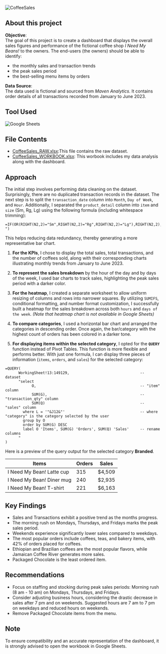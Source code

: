 
![CoffeeSales](https://github.com/chanronnie/INeedMyBeans_ExcelDashboard/assets/121308347/fbcf7d38-9d9c-4ed9-87a2-5a0ed49f6c53)


## About this project

**Objective**:<br>
The goal of this project is to create a dashboard that displays the overall sales figures and performance of the fictional coffee shop *I Need My Beans!* to the owners.
The end-users (the owners) should be able to identify:
- the monthly sales and transaction trends
- the peak sales period
- the best-selling menu items by orders


**Data Source**:<br>
The data used is fictional and sourced from *Maven Analytics*. It contains order details of all transactions recorded from January to June 2023.

## Tool Used
![Google Sheets](https://img.shields.io/badge/Google_Sheets-217346?style=for-the-badge&logo=google-sheets&logoColor=white)


## File Contents
- [CoffeeSales_RAW.xlsx](CoffeeSales_RAW.xlsx):This file contains the raw dataset.
- [CoffeeSales_WORKBOOK.xlsx](CoffeeSales_WORKBOOK.xlsx): This worbook includes my data analysis along with the dashboard.

## Approach
The initial step involves performing data cleaning on the dataset. Surprisingly, there are no duplicated transaction records in the dataset. The next step is to split the `transaction_date` column into `Month`, `Day of Week`, and `Hour`. Additionally, I separated the `product_detail` column into `item` and `size` (Sm, Rg, Lg) using the following formula (including whitespace trimming):

```EXCEL
=IF(OR(RIGHT(N2,2)="Sm",RIGHT(N2,2)="Rg",RIGHT(N2,2)="Lg"),RIGHT(N2,2)," ")
```
This helps reducing data redundancy, thereby generating a more representative bar chart.

1. **For the KPIs**, I chose to display the total sales, total transactions, and the number of coffees sold, along with their corresponding charts illustrating monthly trends from January to June 2023.

2. **To represent the sales breakdown** by the hour of the day and by days of the week, I used bar charts to track sales, highlighting the peak sales period with a darker color.

3. **For the heatmap**, I created a separate worksheet to allow uniform resizing of columns and rows into narrower squares. By utilizing `SUMIFS`, conditional formatting, and number format customization, I successfully built a heatmap for the sales breakdown across both `hours` and `days of the week`. *(Note that heatmap chart is not available in Google Sheets)*

4. **To compare categories**, I used a horizontal bar chart and arranged the categories in descending order. Once again, the bar/category with the highest count of orders has been colored in a darker tone.

5. **For displaying items within the selected category**, I opted for the **`QUERY`** function instead of Pivot Tables. This function is more flexible and performs better. With just one formula, I can display three pieces of information (`items`, `orders`, and `sales`) for the selected category:

```EXCEL
=QUERY(
      WorkingSheet!13:149129,                                -- dataset
      "select                                                    
            O,                                               -- "item" column
            SUM(G),                                          -- "transaction_qty" column
            SUM(Q)                                           -- "sales" column
        where L = '"&J12&"'                                  -- where "category" is the category selected by the user
        group by O 
        order by SUM(G) DESC
        label O 'Items', SUM(G) 'Orders', SUM(Q) 'Sales'     -- rename columns
      "
)
```

Here is a preview of the query output for the selected category **Branded**.

Items	| Orders | Sales
--- | --- | ---
I Need My Bean! Latte cup | 315 | $4,509
I Need My Bean! Diner mug | 240 | $2,935
I Need My Bean! T-shirt | 221 | $6,163


## Key Findings
- Sales and Transactions exhibit a positive trend as the months progress.
- The morning rush on Mondays, Thursdays, and Fridays marks the peak sales period.
- Weekends experience significantly lower sales compared to weekdays.
- The most popular orders include coffees, teas, and bakery items, with 42% of orders placed for coffees.
- Ethiopian and Brazilian coffees are the most popular flavors, while Jamaican Coffee River generates more sales.
- Packaged Chocolate is the least ordered item.


## Recommendations
- Focus on staffing and stocking during peak sales periods: Morning rush (8 am - 10 am) on Mondays, Thursdays, and Fridays.
- Consider adjusting business hours, considering the drastic decrease in sales after 7 pm and on weekends. Suggested hours are 7 am to 7 pm on weekdays and reduced hours on weekends.
- Remove Packaged Chocolate items from the menu.





## Note
To ensure compatibility and an accurate representation of the dashboard, it is strongly advised to open the workbook in Google Sheets.
